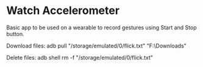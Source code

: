 # Watch Accelerometer
Basic app to be used on a wearable to record gestures using Start and Stop button.

Download files: adb pull "/storage/emulated/0/flick.txt" "F:\Downloads"


Delete files: adb shell rm -f "/storage/emulated/0/flick.txt"
